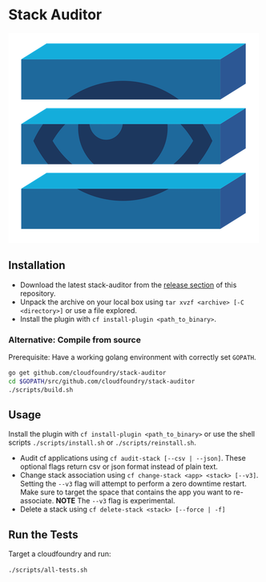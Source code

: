# Stack Auditor

![Stack Auditor Logo](logo.png "Stack Auditor Logo")

## Installation

* Download the latest stack-auditor from the [release section](https://github.com/cloudfoundry/stack-auditor/releases) of this repository. 
* Unpack the archive on your local box using `tar xvzf <archive> [-C <directory>]` or use a file explored. 
* Install the plugin with `cf install-plugin <path_to_binary>`.

### Alternative: Compile from source

Prerequisite: Have a working golang environment with correctly set
`GOPATH`.

```sh
go get github.com/cloudfoundry/stack-auditor
cd $GOPATH/src/github.com/cloudfoundry/stack-auditor
./scripts/build.sh

```

## Usage

Install the plugin with `cf install-plugin <path_to_binary>` or use the shell scripts `./scripts/install.sh` or `./scripts/reinstall.sh`.

* Audit cf applications using `cf audit-stack [--csv | --json]`. These optional flags return csv or json format instead of plain text.
* Change stack association using `cf change-stack <app> <stack> [--v3]`. Setting the `--v3` flag will attempt to perform a zero downtime restart. Make sure to target the space that contains the app you want to re-associate. 
**NOTE** The `--v3` flag is experimental.
* Delete a stack using `cf delete-stack <stack> [--force | -f]`

## Run the Tests

Target a cloudfoundry and run:

`./scripts/all-tests.sh` 
